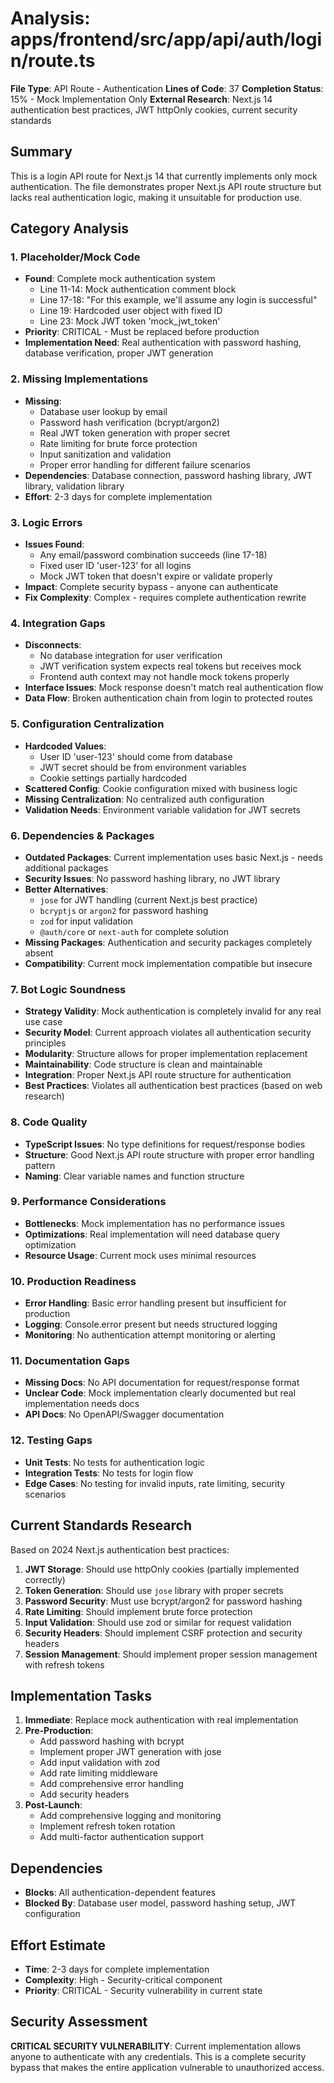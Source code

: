 # Analysis: apps/frontend/src/app/api/auth/login/route.ts

**File Type**: API Route - Authentication
**Lines of Code**: 37
**Completion Status**: 15% - Mock Implementation Only
**External Research**: Next.js 14 authentication best practices, JWT httpOnly cookies, current security standards

## Summary
This is a login API route for Next.js 14 that currently implements only mock authentication. The file demonstrates proper Next.js API route structure but lacks real authentication logic, making it unsuitable for production use.

## Category Analysis

### 1. Placeholder/Mock Code
- **Found**: Complete mock authentication system
  - Line 11-14: Mock authentication comment block
  - Line 17-18: "For this example, we'll assume any login is successful"
  - Line 19: Hardcoded user object with fixed ID
  - Line 23: Mock JWT token 'mock_jwt_token'
- **Priority**: CRITICAL - Must be replaced before production
- **Implementation Need**: Real authentication with password hashing, database verification, proper JWT generation

### 2. Missing Implementations
- **Missing**: 
  - Database user lookup by email
  - Password hash verification (bcrypt/argon2)
  - Real JWT token generation with proper secret
  - Rate limiting for brute force protection
  - Input sanitization and validation
  - Proper error handling for different failure scenarios
- **Dependencies**: Database connection, password hashing library, JWT library, validation library
- **Effort**: 2-3 days for complete implementation

### 3. Logic Errors
- **Issues Found**:
  - Any email/password combination succeeds (line 17-18)
  - Fixed user ID 'user-123' for all logins
  - Mock JWT token that doesn't expire or validate properly
- **Impact**: Complete security bypass - anyone can authenticate
- **Fix Complexity**: Complex - requires complete authentication rewrite

### 4. Integration Gaps
- **Disconnects**: 
  - No database integration for user verification
  - JWT verification system expects real tokens but receives mock
  - Frontend auth context may not handle mock tokens properly
- **Interface Issues**: Mock response doesn't match real authentication flow
- **Data Flow**: Broken authentication chain from login to protected routes

### 5. Configuration Centralization
- **Hardcoded Values**: 
  - User ID 'user-123' should come from database
  - JWT secret should be from environment variables
  - Cookie settings partially hardcoded
- **Scattered Config**: Cookie configuration mixed with business logic
- **Missing Centralization**: No centralized auth configuration
- **Validation Needs**: Environment variable validation for JWT secrets

### 6. Dependencies & Packages
- **Outdated Packages**: Current implementation uses basic Next.js - needs additional packages
- **Security Issues**: No password hashing library, no JWT library
- **Better Alternatives**: 
  - `jose` for JWT handling (current Next.js best practice)
  - `bcryptjs` or `argon2` for password hashing
  - `zod` for input validation
  - `@auth/core` or `next-auth` for complete solution
- **Missing Packages**: Authentication and security packages completely absent
- **Compatibility**: Current mock implementation compatible but insecure

### 7. Bot Logic Soundness
- **Strategy Validity**: Mock authentication is completely invalid for any real use case
- **Security Model**: Current approach violates all authentication security principles
- **Modularity**: Structure allows for proper implementation replacement
- **Maintainability**: Code structure is clean and maintainable
- **Integration**: Proper Next.js API route structure for authentication
- **Best Practices**: Violates all authentication best practices (based on web research)

### 8. Code Quality
- **TypeScript Issues**: No type definitions for request/response bodies
- **Structure**: Good Next.js API route structure with proper error handling pattern
- **Naming**: Clear variable names and function structure

### 9. Performance Considerations
- **Bottlenecks**: Mock implementation has no performance issues
- **Optimizations**: Real implementation will need database query optimization
- **Resource Usage**: Current mock uses minimal resources

### 10. Production Readiness
- **Error Handling**: Basic error handling present but insufficient for production
- **Logging**: Console.error present but needs structured logging
- **Monitoring**: No authentication attempt monitoring or alerting

### 11. Documentation Gaps
- **Missing Docs**: No API documentation for request/response format
- **Unclear Code**: Mock implementation clearly documented but real implementation needs docs
- **API Docs**: No OpenAPI/Swagger documentation

### 12. Testing Gaps
- **Unit Tests**: No tests for authentication logic
- **Integration Tests**: No tests for login flow
- **Edge Cases**: No testing for invalid inputs, rate limiting, security scenarios

## Current Standards Research
Based on 2024 Next.js authentication best practices:

1. **JWT Storage**: Should use httpOnly cookies (partially implemented correctly)
2. **Token Generation**: Should use `jose` library with proper secrets
3. **Password Security**: Must use bcrypt/argon2 for password hashing
4. **Rate Limiting**: Should implement brute force protection
5. **Input Validation**: Should use zod or similar for request validation
6. **Security Headers**: Should implement CSRF protection and security headers
7. **Session Management**: Should implement proper session management with refresh tokens

## Implementation Tasks
1. **Immediate**: Replace mock authentication with real implementation
2. **Pre-Production**: 
   - Add password hashing with bcrypt
   - Implement proper JWT generation with jose
   - Add input validation with zod
   - Add rate limiting middleware
   - Add comprehensive error handling
   - Add security headers
3. **Post-Launch**: 
   - Add comprehensive logging and monitoring
   - Implement refresh token rotation
   - Add multi-factor authentication support

## Dependencies
- **Blocks**: All authentication-dependent features
- **Blocked By**: Database user model, password hashing setup, JWT configuration

## Effort Estimate
- **Time**: 2-3 days for complete implementation
- **Complexity**: High - Security-critical component
- **Priority**: CRITICAL - Security vulnerability in current state

## Security Assessment
**CRITICAL SECURITY VULNERABILITY**: Current implementation allows anyone to authenticate with any credentials. This is a complete security bypass that makes the entire application vulnerable to unauthorized access.